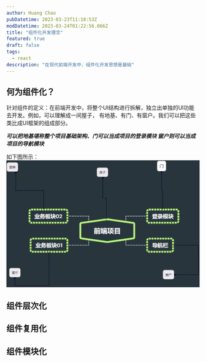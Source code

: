 ```yaml
---
author: Huang Chao
pubDatetime: 2023-03-23T11:18:53Z
modDatetime: 2023-03-24T01:22:56.066Z
title: "组件化开发理念"
featured: true
draft: false
tags:
  - react
description: "在现代前端开发中，组件化开发思想是基础"
---
```


## 何为组件化？

针对组件的定义：在前端开发中，将整个UI结构进行拆解，独立出单独的UI功能去开发。例如，可以理解成一间屋子，
有地基、有门、有窗户。我们可以把这些类比成UI框架的组成部分。

**_可以把地基堪称整个项目基础架构、门可以当成项目的登录模块
窗户则可以当成项目的导航模块_**
<br/>

如下图所示：
<br/>
![zjh.png](../../assets/images/Snipaste_2024-12-13_11-30-27.png)

## 组件层次化

## 组件复用化

## 组件模块化
